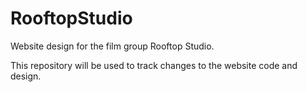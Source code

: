 # RooftopStudio

Website design for the film group Rooftop Studio.

This repository will be used to track changes to the website code and design.
